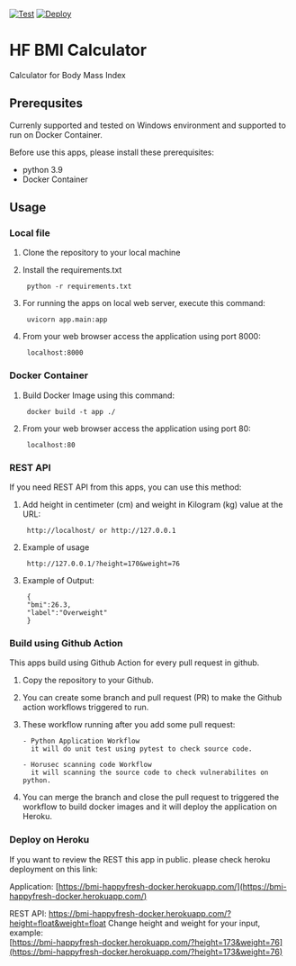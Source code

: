 [![Test](https://github.com/tiangolo/uvicorn-gunicorn-fastapi-docker/workflows/Test/badge.svg)](https://github.com/asyroficahyadi/happyfresh-test-bmi/actions?query=workflow%3A%22Python+application%22++) [![Deploy](https://github.com/tiangolo/uvicorn-gunicorn-fastapi-docker/workflows/Deploy/badge.svg)](https://github.com/asyroficahyadi/happyfresh-test-bmi/actions/workflows/horusec-security-check.yml?query=workflow%3A%22Horusec+scanning+code%22++)

# HF BMI Calculator
  Calculator for Body Mass Index
  
## Prerequsites
Currenly supported and tested on Windows environment and supported to run on Docker Container.

Before use this apps, please install these prerequisites:
- python 3.9
- Docker Container

## Usage

### Local file
1. Clone the repository to your local machine
2. Install the requirements.txt

        python -r requirements.txt  

3. For running the apps on local web server, execute this command:

        uvicorn app.main:app 
        
4. From your web browser access the application using port 8000:

        localhost:8000
        
### Docker Container
1. Build Docker Image using this command:
 
        docker build -t app ./
        
2. From your web browser access the application using port 80:

        localhost:80        
        
        
### REST API
If you need REST API from this apps, you can use this method:

1. Add height in centimeter (cm) and weight in Kilogram (kg) value at the URL:

        http://localhost/ or http://127.0.0.1
 
2. Example of usage

        http://127.0.0.1/?height=170&weight=76

2. Example of Output:

        {
        "bmi":26.3,
        "label":"Overweight"
        }

### Build using Github Action
   This apps build using Github Action for every pull request in github.
    
 1. Copy the repository to your Github.
 2. You can create some branch and pull request (PR) to make the Github action workflows triggered to run.
 3. These workflow running after you add some pull request:
 
        - Python Application Workflow
          it will do unit test using pytest to check source code.
        
        - Horusec scanning code Workflow
          it will scanning the source code to check vulnerabilites on python.
       
 4. You can merge the branch and close the pull request to triggered the workflow to build docker images and it will deploy the application on Heroku. 
 

### Deploy on Heroku

If you want to review the REST this app in public. please check heroku deployment on this link:

Application: [https://bmi-happyfresh-docker.herokuapp.com/](https://bmi-happyfresh-docker.herokuapp.com/)

REST API: https://bmi-happyfresh-docker.herokuapp.com/?height=float&weight=float
Change height and weight for your input, example:  
[https://bmi-happyfresh-docker.herokuapp.com/?height=173&weight=76](https://bmi-happyfresh-docker.herokuapp.com/?height=173&weight=76)

        
